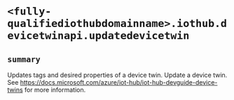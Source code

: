 # `<fully-qualifiediothubdomainname>.iothub.devicetwinapi.updatedevicetwin`

## `summary`
Updates tags and desired properties of a device twin. Update a device twin. See https://docs.microsoft.com/azure/iot-hub/iot-hub-devguide-device-twins for more information.


